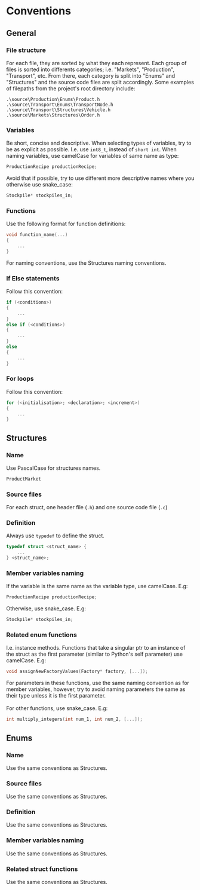 # Conventions

## General

### File structure
For each file, they are sorted by what they each represent.
Each group of files is sorted into differents categories; i.e. "Markets", "Production", "Transport", etc.
From there, each category is split into "Enums" and "Structures" and the source code files are split accordingly.
Some examples of filepaths from the project's root directory include:
```console
.\source\Production\Enums\Product.h
.\source\Transport\Enums\TransportNode.h
.\source\Transport\Structures\Vehicle.h
.\source\Markets\Structures\Order.h
```

### Variables
Be short, concise and descriptive. When selecting types of variables, try to be as explicit as possible. I.e. use `int8_t`, instead of `short int`. When naming variables, use camelCase for variables of same name as type:
```c
ProductionRecipe productionRecipe;
```
Avoid that if possible, try to use different more descriptive names where you otherwise use snake_case:
```c
Stockpile* stockpiles_in;
```

### Functions
Use the following format for function definitions:
```c
void function_name(...)
{
    ...
}
```
For naming conventions, use the Structures naming conventions.

### If Else statements
Follow this convention:
```c
if (<conditions>)
{
    ...
}
else if (<conditions>)
{
    ...
}
else 
{
    ...
}
```

### For loops
Follow this convention:
```c
for (<initialisation>; <declaration>; <increment>)
{
    ...
}
```

## Structures

### Name
Use PascalCase for structures names.
```c 
ProductMarket
```

### Source files
For each struct, one header file (`.h`) and one source code file (`.c`)

### Definition
Always use `typedef` to define the struct.
```c
typedef struct <struct_name> {
    ...
} <struct_name>;
```

### Member variables naming
If the variable is the same name as the variable type, use camelCase. E.g:
```c
ProductionRecipe productionRecipe;
```
Otherwise, use snake_case. E.g:
```c
Stockpile* stockpiles_in;
```

### Related enum functions
I.e. instance methods. Functions that take a singular ptr to an instance of the struct as the first parameter (similar to Python's self parameter) use camelCase. E.g:
```c
void assignNewFactoryValues(Factory* factory, [...]);
```
For parameters in these functions, use the same naming convention as for member variables, however, try to avoid naming parameters the same as their type unless it is the first parameter.
<br><br>
For other functions, use snake_case. E.g:
```c
int multiply_integers(int num_1, int num_2, [...]);
```

## Enums

### Name
Use the same conventions as Structures.

### Source files
Use the same conventions as Structures.

### Definition
Use the same conventions as Structures.

### Member variables naming
Use the same conventions as Structures.

### Related struct functions
Use the same conventions as Structures.
